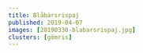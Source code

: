 ```yaml
---
title: Blåbärsrispaj
published: 2019-04-07
images: [20190330-blabarsrispaj.jpg]
clusters: [gömris]
---
```

